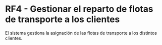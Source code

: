 # RF4 - Gestionar el reparto de flotas de transporte a los clientes 
El sistema gestiona la asignación de las flotas de transporte a los distintos clientes.


